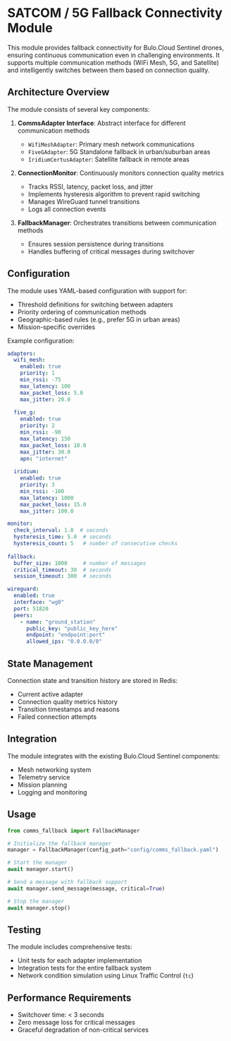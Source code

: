 # SATCOM / 5G Fallback Connectivity Module

This module provides fallback connectivity for Bulo.Cloud Sentinel drones, ensuring continuous communication even in challenging environments. It supports multiple communication methods (WiFi Mesh, 5G, and Satellite) and intelligently switches between them based on connection quality.

## Architecture Overview

The module consists of several key components:

1. **CommsAdapter Interface**: Abstract interface for different communication methods
   - `WifiMeshAdapter`: Primary mesh network communications
   - `FiveGAdapter`: 5G Standalone fallback in urban/suburban areas
   - `IridiumCertusAdapter`: Satellite fallback in remote areas

2. **ConnectionMonitor**: Continuously monitors connection quality metrics
   - Tracks RSSI, latency, packet loss, and jitter
   - Implements hysteresis algorithm to prevent rapid switching
   - Manages WireGuard tunnel transitions
   - Logs all connection events

3. **FallbackManager**: Orchestrates transitions between communication methods
   - Ensures session persistence during transitions
   - Handles buffering of critical messages during switchover

## Configuration

The module uses YAML-based configuration with support for:
- Threshold definitions for switching between adapters
- Priority ordering of communication methods
- Geographic-based rules (e.g., prefer 5G in urban areas)
- Mission-specific overrides

Example configuration:

```yaml
adapters:
  wifi_mesh:
    enabled: true
    priority: 1
    min_rssi: -75
    max_latency: 100
    max_packet_loss: 5.0
    max_jitter: 20.0
  
  five_g:
    enabled: true
    priority: 2
    min_rssi: -90
    max_latency: 150
    max_packet_loss: 10.0
    max_jitter: 30.0
    apn: "internet"
    
  iridium:
    enabled: true
    priority: 3
    min_rssi: -100
    max_latency: 1000
    max_packet_loss: 15.0
    max_jitter: 100.0

monitor:
  check_interval: 1.0  # seconds
  hysteresis_time: 5.0  # seconds
  hysteresis_count: 5   # number of consecutive checks
  
fallback:
  buffer_size: 1000     # number of messages
  critical_timeout: 30  # seconds
  session_timeout: 300  # seconds

wireguard:
  enabled: true
  interface: "wg0"
  port: 51820
  peers:
    - name: "ground_station"
      public_key: "public_key_here"
      endpoint: "endpoint:port"
      allowed_ips: "0.0.0.0/0"
```

## State Management

Connection state and transition history are stored in Redis:
- Current active adapter
- Connection quality metrics history
- Transition timestamps and reasons
- Failed connection attempts

## Integration

The module integrates with the existing Bulo.Cloud Sentinel components:
- Mesh networking system
- Telemetry service
- Mission planning
- Logging and monitoring

## Usage

```python
from comms_fallback import FallbackManager

# Initialize the fallback manager
manager = FallbackManager(config_path="config/comms_fallback.yaml")

# Start the manager
await manager.start()

# Send a message with fallback support
await manager.send_message(message, critical=True)

# Stop the manager
await manager.stop()
```

## Testing

The module includes comprehensive tests:
- Unit tests for each adapter implementation
- Integration tests for the entire fallback system
- Network condition simulation using Linux Traffic Control (`tc`)

## Performance Requirements

- Switchover time: < 3 seconds
- Zero message loss for critical messages
- Graceful degradation of non-critical services
